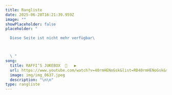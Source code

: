 ```yaml
---
title: Rangliste
date: 2025-06-28T16:21:39.959Z
image: ""
showPlaceholder: false
placeholder: "

  Diese Seite ist nicht mehr verfügbar\ 



  \ "
song:
  title: RAFFI‘S JUKEBOX  🎸   ▶️
  url: https://www.youtube.com/watch?v=40rmHENoGsk&list=RD40rmHENoGsk&start_radio=1&pp=ygUXYydlcmEgdW5hIHZvbHRhIGlsIHdlc3SgBwE%3D
  image: img/img_0637.jpeg
  description: "\n\n"
type: rangliste
---
```

